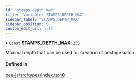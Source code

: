 ```yaml
---
id: "stamps_depth_max"
title: "Variable: STAMPS_DEPTH_MAX"
sidebar_label: "STAMPS_DEPTH_MAX"
sidebar_position: 0
custom_edit_url: null
---
```


• `Const` **STAMPS\_DEPTH\_MAX**: ``255``

Maximal depth that can be used for creation of postage batch

#### Defined in

[bee-js/src/types/index.ts:40](https://github.com/ethersphere/bee-js/blob/5b112bf/src/types/index.ts#L40)

